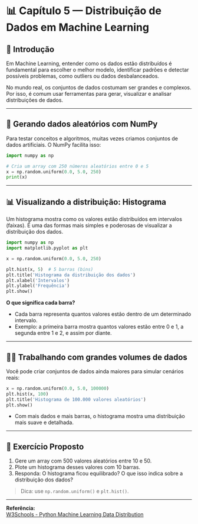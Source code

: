 # 📊 Capítulo 5 — Distribuição de Dados em Machine Learning

## 📌 Introdução

Em Machine Learning, entender como os dados estão distribuídos é fundamental para escolher o melhor modelo, identificar padrões e detectar possíveis problemas, como outliers ou dados desbalanceados.

No mundo real, os conjuntos de dados costumam ser grandes e complexos. Por isso, é comum usar ferramentas para gerar, visualizar e analisar distribuições de dados.

---

## 🧪 Gerando dados aleatórios com NumPy

Para testar conceitos e algoritmos, muitas vezes criamos conjuntos de dados artificiais. O NumPy facilita isso:

```python
import numpy as np

# Cria um array com 250 números aleatórios entre 0 e 5
x = np.random.uniform(0.0, 5.0, 250)
print(x)
```

---

## 📊 Visualizando a distribuição: Histograma

Um histograma mostra como os valores estão distribuídos em intervalos (faixas). É uma das formas mais simples e poderosas de visualizar a distribuição dos dados.

```python
import numpy as np
import matplotlib.pyplot as plt

x = np.random.uniform(0.0, 5.0, 250)

plt.hist(x, 5)  # 5 barras (bins)
plt.title('Histograma da distribuição dos dados')
plt.xlabel('Intervalos')
plt.ylabel('Frequência')
plt.show()
```

**O que significa cada barra?**
- Cada barra representa quantos valores estão dentro de um determinado intervalo.
- Exemplo: a primeira barra mostra quantos valores estão entre 0 e 1, a segunda entre 1 e 2, e assim por diante.

---

## 🏋️‍♂️ Trabalhando com grandes volumes de dados

Você pode criar conjuntos de dados ainda maiores para simular cenários reais:

```python
x = np.random.uniform(0.0, 5.0, 100000)
plt.hist(x, 100)
plt.title('Histograma de 100.000 valores aleatórios')
plt.show()
```

- Com mais dados e mais barras, o histograma mostra uma distribuição mais suave e detalhada.

---

## 📝 Exercício Proposto

1. Gere um array com 500 valores aleatórios entre 10 e 50.
2. Plote um histograma desses valores com 10 barras.
3. Responda: O histograma ficou equilibrado? O que isso indica sobre a distribuição dos dados?

> Dica: use `np.random.uniform()` e `plt.hist()`.

---

**Referência:**  
[W3Schools - Python Machine Learning Data Distribution](https://www.w3schools.com/python/python_ml_data_distribution.asp) 